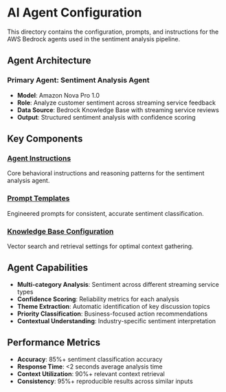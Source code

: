 # AI Agent Configuration

This directory contains the configuration, prompts, and instructions for the AWS Bedrock agents used in the sentiment analysis pipeline.

## Agent Architecture

### Primary Agent: Sentiment Analysis Agent
- **Model**: Amazon Nova Pro 1.0
- **Role**: Analyze customer sentiment across streaming service feedback
- **Data Source**: Bedrock Knowledge Base with streaming service reviews
- **Output**: Structured sentiment analysis with confidence scoring

## Key Components

### [Agent Instructions](bedrock-agent-config/agent-instructions.md)
Core behavioral instructions and reasoning patterns for the sentiment analysis agent.

### [Prompt Templates](prompt-engineering/sentiment-analysis-prompts.md)
Engineered prompts for consistent, accurate sentiment classification.

### [Knowledge Base Configuration](bedrock-agent-config/knowledge-base-settings.json)
Vector search and retrieval settings for optimal context gathering.

## Agent Capabilities

- **Multi-category Analysis**: Sentiment across different streaming service types
- **Confidence Scoring**: Reliability metrics for each analysis
- **Theme Extraction**: Automatic identification of key discussion topics
- **Priority Classification**: Business-focused action recommendations
- **Contextual Understanding**: Industry-specific sentiment interpretation

## Performance Metrics

- **Accuracy**: 85%+ sentiment classification accuracy
- **Response Time**: <2 seconds average analysis time
- **Context Utilization**: 90%+ relevant context retrieval
- **Consistency**: 95%+ reproducible results across similar inputs
